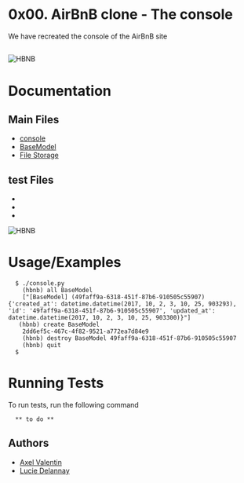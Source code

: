 # 0x00. AirBnB clone - The console

We have recreated the console of the AirBnB site

## 

![HBNB](https://holbertonintranet.s3.amazonaws.com/uploads/medias/2018/6/65f4a1dd9c51265f49d0.png?X-Amz-Algorithm=AWS4-HMAC-SHA256&X-Amz-Credential=AKIARDDGGGOU5BHMTQX4%2F20220302%2Fus-east-1%2Fs3%2Faws4_request&X-Amz-Date=20220302T080335Z&X-Amz-Expires=86400&X-Amz-SignedHeaders=host&X-Amz-Signature=7109d657b7a9354aca581991794858cf0f9fe1eda6599b6041e0d859495170e9)

# Documentation

## Main Files

- [console](./console.py)
- [BaseModel](/models/base_model.py)
- [File Storage](./models/engine/file_storage.py)
## test Files
  - 
  -
  -

  ![HBNB](https://holbertonintranet.s3.amazonaws.com/uploads/medias/2018/6/815046647d23428a14ca.png?X-Amz-Algorithm=AWS4-HMAC-SHA256&X-Amz-Credential=AKIARDDGGGOU5BHMTQX4%2F20220302%2Fus-east-1%2Fs3%2Faws4_request&X-Amz-Date=20220302T080335Z&X-Amz-Expires=86400&X-Amz-SignedHeaders=host&X-Amz-Signature=d10bf5c7111c5921b1d63aee824e06db6e87cca61ed962d53310e3bbfd36a78d)

# Usage/Examples

```
  $ ./console.py
    (hbnb) all BaseModel
    ["[BaseModel] (49faff9a-6318-451f-87b6-910505c55907) {'created_at': datetime.datetime(2017, 10, 2, 3, 10, 25, 903293), 'id': '49faff9a-6318-451f-87b6-910505c55907', 'updated_at': datetime.datetime(2017, 10, 2, 3, 10, 25, 903300)}"]
   (hbnb) create BaseModel
    2dd6ef5c-467c-4f82-9521-a772ea7d84e9
    (hbnb) destroy BaseModel 49faff9a-6318-451f-87b6-910505c55907
    (hbnb) quit
  $
```

# Running Tests

To run tests, run the following command

```
  ** to do **
```

## Authors

- [Axel Valentin](https://github.com/Pixeloceax)
- [Lucie Delannay](https://github.com/Secatricia)
